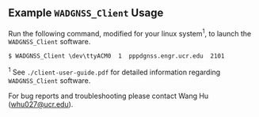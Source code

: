 ## Example `WADGNSS_Client` Usage

Run the following command, modified for your linux system<sup>1</sup>, to launch the `WADGNSS_Client` software.

```
$ WADGNSS_Client \dev\ttyACM0  1  pppdgnss.engr.ucr.edu  2101
```

<sup>1</sup> See `./client-user-guide.pdf` for detailed information regarding `WADGNSS_Client` software.

For bug reports and troubleshooting please contact Wang Hu (whu027@ucr.edu).
